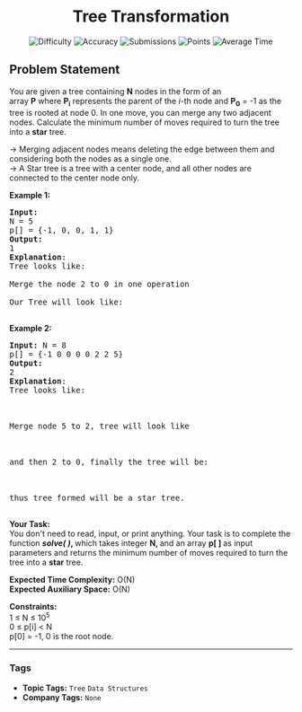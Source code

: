 <h1 align="center">Tree Transformation</h1>

<p align="center">
  <img alt="Difficulty" title="Difficulty" src="https://custom-icon-badges.demolab.com/badge/Difficulty: Medium-1F222E?style=for-the-badge&logoColor=white&logo=fire"/>
  <img alt="Accuracy" title="Accuracy" src="https://custom-icon-badges.demolab.com/badge/Accuracy: 54.63%25-1F222E?style=for-the-badge&logoColor=white&logo=target"/>
  <img alt="Submissions" title="Submissions" src="https://custom-icon-badges.demolab.com/badge/Submissions: 23K+-1F222E?style=for-the-badge&logoColor=white&logo=repo"/>
  <img alt="Points" title="Points" src="https://custom-icon-badges.demolab.com/badge/Points: 4-1F222E?style=for-the-badge&logoColor=white&logo=award"/>
  <img alt="Average Time" title="Average Time" src="https://custom-icon-badges.demolab.com/badge/Average%20Time: N/A-1F222E?style=for-the-badge&logoColor=white&logo=clock"/>
</p>

## Problem Statement

You are given a tree containing <b>N</b> nodes in the form of an array <b>P</b> where <b>P<sub>i</sub></b> represents the parent of the <i>i-</i>th node and <b>P<sub>0</sub></b> = -1 as the tree is rooted at node 0. In one move, you can merge any two adjacent nodes. Calculate the minimum number of moves required to turn the tree into a <b>star</b> tree.


-> Merging adjacent nodes means deleting the edge between them and considering both the nodes as a single one.<br>-> A Star tree is a tree with a center node, and all other nodes are connected to the center node only.


<b>Example 1:</b>

<pre><b>Input:
</b>N = 5
p[] = {-1, 0, 0, 1, 1}
<b>Output:
</b>1
<b>Explanation</b>: 
Tree looks like:
            
Merge the node 2 to 0 in one operation

Our Tree will look like:
            
</pre>

<b>Example 2:</b>

<pre><b>Input:</b> N = 8
p[] = {-1 0 0 0 0 2 2 5}
<b>Output:</b>
2
<b>Explanation</b>:
Tree looks like:

        

Merge node 5 to 2, tree will look like

          

and then 2 to 0, finally the tree will be:

             

thus tree formed will be a star tree.
 
</pre>

<b>Your Task:</b><br>You don't need to read, input, or print anything. Your task is to complete the function <b><i>solve( )</i>, </b>which takes integer <b>N, </b>and an array <b>p[ ] </b>as input parameters and returns the minimum number of moves required to turn the tree into a <b>star</b> tree.

<b>Expected Time Complexity:</b> O(N)<br><b>Expected Auxiliary Space:</b> O(N)

<b>Constraints:</b><br>1 ≤ N ≤ 10<sup>5</sup><br>0 ≤ p[i] < N<br>p[0] = -1, 0 is the root node.


<hr>

### Tags
- **Topic Tags:** `Tree` `Data Structures`
- **Company Tags:** `None`
